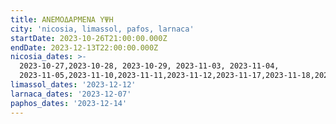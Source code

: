 ```yaml
---
title: ΑΝΕΜΟΔΑΡΜΕΝΑ ΥΨΗ
city: 'nicosia, limassol, pafos, larnaca'
startDate: 2023-10-26T21:00:00.000Z
endDate: 2023-12-13T22:00:00.000Z
nicosia_dates: >-
  2023-10-27,2023-10-28, 2023-10-29, 2023-11-03, 2023-11-04,
  2023-11-05,2023-11-10,2023-11-11,2023-11-12,2023-11-17,2023-11-18,2023-11-19,2023-11-24,2023-11-25,2023-11-26,2023-12-01,2023-12-02,2023-12-03
limassol_dates: '2023-12-12'
larnaca_dates: '2023-12-07'
paphos_dates: '2023-12-14'
---
```


